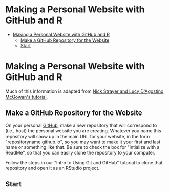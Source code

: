 Making a Personal Website with GitHub and R
================

-   [Making a Personal Website with GitHub and R](#making-a-personal-website-with-github-and-r)
    -   [Make a GitHub Repository for the Website](#make-a-github-repository-for-the-website)
    -   [Start](#start)

Making a Personal Website with GitHub and R
===========================================

Much of this information is adapted from [Nick Strayer and Lucy D'Agostino McGowan's tutorial](https://livefreeordichotomize.com/2017/08/08/how-to-make-an-rmarkdown-website/).

Make a GitHub Repository for the Website
----------------------------------------

On your personal [GitHub](github.com), make a new repository that will correspond to (i.e., host) the personal website you are creating. Whatever you name this repository will show up in the main URL for your website, in the form "repositoryname.github.io", so you may want to make it your first and last name or something like that. Be sure to check the box for "intialize with a ReadMe", so that you can easily clone the repository to your computer.

Follow the steps in our "Intro to Using Git and GitHub" tutorial to clone that repository and open it as an RStudio project.

Start
-----
